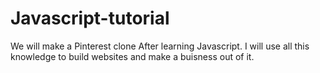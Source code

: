 # Javascript-tutorial

We will make a Pinterest clone After learning Javascript.
I will use all this knowledge to build websites and make a buisness out of it.
